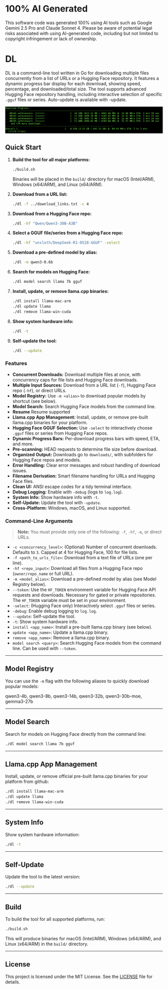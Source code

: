 # 100% AI Generated

This software code was generated 100% using AI tools such as Google Gemini 2.5 Pro and Claude Sonnet 4.
Please be aware of potential legal risks associated with using AI-generated code, including but not limited to copyright infringement or lack of ownership.


# DL

DL is a command-line tool written in Go for downloading multiple files concurrently from a list of URLs or a Hugging Face repository. It features a dynamic progress bar display for each download, showing speed, percentage, and downloaded/total size. The tool supports advanced Hugging Face repository handling, including interactive selection of specific `.gguf` files or series.
Auto-update is available with -update.

![Screenshot of DL tool](image.png)


## Quick Start

1. **Build the tool for all major platforms:**
    ```bash
    ./build.sh
    ```
    Binaries will be placed in the `build/` directory for macOS (Intel/ARM), Windows (x64/ARM), and Linux (x64/ARM).

2. **Download from a URL list:**
    ```bash
    ./dl -f ../download_links.txt -c 4
    ```

3. **Download from a Hugging Face repo:**
    ```bash
    ./dl -hf "Qwen/Qwen3-30B-A3B"
    ```

4. **Select a GGUF file/series from a Hugging Face repo:**
    ```bash
    ./dl -hf "unsloth/DeepSeek-R1-0528-GGUF" -select
    ```

5. **Download a pre-defined model by alias:**
    ```bash
    ./dl -m qwen3-0.6b
    ```

6. **Search for models on Hugging Face:**
    ```bash
    ./dl model search llama 7b gguf
    ```

7. **Install, update, or remove llama.cpp binaries:**
    ```bash
    ./dl install llama-mac-arm
    ./dl update llama
    ./dl remove llama-win-cuda
    ```

8. **Show system hardware info:**
    ```bash
    ./dl -t
    ```

9. **Self-update the tool:**
    ```bash
    ./dl --update
    ```


### Features

*   **Concurrent Downloads:** Download multiple files at once, with concurrency caps for file lists and Hugging Face downloads.
*   **Multiple Input Sources:** Download from a URL list (`-f`), Hugging Face repo (`-hf`), or direct URLs.
*   **Model Registry:** Use `-m <alias>` to download popular models by shortcut (see below).
*   **Model Search:** Search Hugging Face models from the command line.
*   **Resume** Resume supported
*   **Llama.cpp App Management:** Install, update, or remove pre-built llama.cpp binaries for your platform.
*   **Hugging Face GGUF Selection:** Use `-select` to interactively choose `.gguf` files or series from Hugging Face repos.
*   **Dynamic Progress Bars:** Per-download progress bars with speed, ETA, and more.
*   **Pre-scanning:** HEAD requests to determine file size before download.
*   **Organized Output:** Downloads go to `downloads/`, with subfolders for Hugging Face repos and models.
*   **Error Handling:** Clear error messages and robust handling of download issues.
*   **Filename Derivation:** Smart filename handling for URLs and Hugging Face files.
*   **Clean UI:** ANSI escape codes for a tidy terminal interface.
*   **Debug Logging:** Enable with `-debug` (logs to `log.log`).
*   **System Info:** Show hardware info with `-t`.
*   **Self-Update:** Update the tool with `-update`.
*   **Cross-Platform:** Windows, macOS, and Linux supported.

### Command-Line Arguments

> **Note:** You must provide only one of the following: `-f`, `-hf`, `-m`, or direct URLs.

*   `-c <concurrency_level>`: (Optional) Number of concurrent downloads. Defaults to `3`. Capped at 4 for Hugging Face, 100 for file lists.
*   `-f <path_to_urls_file>`: Download from a text file of URLs (one per line).
*   `-hf <repo_input>`: Download all files from a Hugging Face repo (`owner/repo_name` or full URL).
*   `-m <model_alias>`: Download a pre-defined model by alias (see Model Registry below).
*   `--token`: Use the `HF_TOKEN` environment variable for Hugging Face API requests and downloads. Necessary for gated or private repositories. The `HF_TOKEN` variable must be set in your environment.
*   `-select`: (Hugging Face only) Interactively select `.gguf` files or series.
*   `-debug`: Enable debug logging to `log.log`.
*   `--update`: Self-update the tool.
*   `-t`: Show system hardware info.
*   `install <app_name>`: Install a pre-built llama.cpp binary (see below).
*   `update <app_name>`: Update a llama.cpp binary.
*   `remove <app_name>`: Remove a llama.cpp binary.
*   `model search <query>`: Search Hugging Face models from the command line. Can be used with `--token`.

---

## Model Registry

You can use the `-m` flag with the following aliases to quickly download popular models:

qwen3-4b, qwen3-8b, qwen3-14b, qwen3-32b, qwen3-30b-moe, gemma3-27b

---

## Model Search

Search for models on Hugging Face directly from the command line:

```bash
./dl model search llama 7b gguf
```

---

## Llama.cpp App Management

Install, update, or remove official pre-built llama.cpp binaries for your platform from github:

```bash
./dl install llama-mac-arm
./dl update llama
./dl remove llama-win-cuda
```

---

## System Info

Show system hardware information:

```bash
./dl -t
```

---

## Self-Update

Update the tool to the latest version:

```bash
./dl --update
```

---

## Build

To build the tool for all supported platforms, run:

```bash
./build.sh
```

This will produce binaries for macOS (Intel/ARM), Windows (x64/ARM), and Linux (x64/ARM) in the `build/` directory.

---

## License

This project is licensed under the MIT License. See the [LICENSE](LICENSE) file for details.